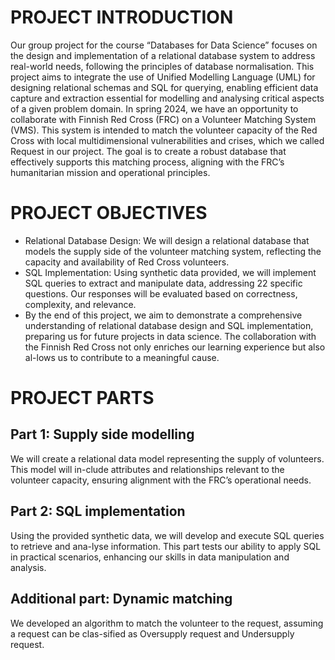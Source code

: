 # PROJECT INTRODUCTION
Our group project for the course “Databases for Data Science” focuses on the design and implementation of a relational database system to address real-world needs, following the principles of database normalisation. This project aims to integrate the use of Unified Modelling Language (UML) for designing relational schemas and SQL for querying, enabling efficient data capture and extraction essential for modelling and analysing critical aspects of a given problem domain.
In spring 2024, we have an opportunity to collaborate with Finnish Red Cross (FRC) on a Volunteer Matching System (VMS). This system is intended to match the volunteer capacity of the Red Cross with local multidimensional vulnerabilities and crises, which we called Request in our project. The goal is to create a robust database that effectively supports this matching process, aligning with the FRC’s humanitarian mission and operational principles.

# PROJECT OBJECTIVES
- Relational Database Design: We will design a relational database that models the supply side of the volunteer matching system, reflecting the capacity and availability of Red Cross volunteers.
- SQL Implementation: Using synthetic data provided, we will implement SQL queries to extract and manipulate data, addressing 22 specific questions. Our responses will be evaluated based on correctness, complexity, and relevance.
- By the end of this project, we aim to demonstrate a comprehensive understanding of relational database design and SQL implementation, preparing us for future projects in data science. The collaboration with the Finnish Red Cross not only enriches our learning experience but also al-lows us to contribute to a meaningful cause.

# PROJECT PARTS
## Part 1: Supply side modelling
We will create a relational data model representing the supply of volunteers. This model will in-clude attributes and relationships relevant to the volunteer capacity, ensuring alignment with the FRC’s operational needs.
## Part 2: SQL implementation
Using the provided synthetic data, we will develop and execute SQL queries to retrieve and ana-lyse information. This part tests our ability to apply SQL in practical scenarios, enhancing our skills in data manipulation and analysis.
## Additional part: Dynamic matching
We developed an algorithm to match the volunteer to the request, assuming a request can be clas-sified as Oversupply request and Undersupply request.
